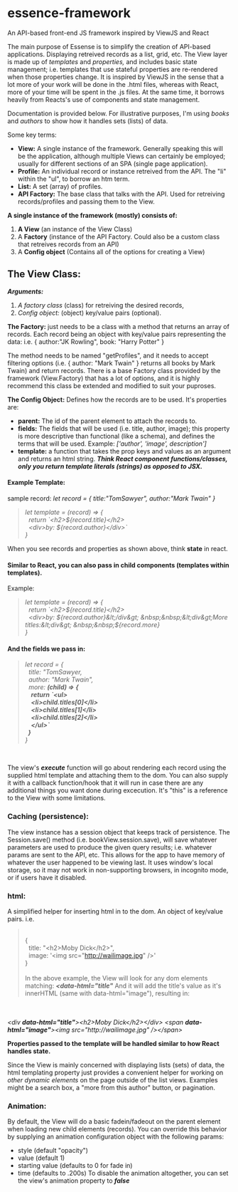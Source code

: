 # essence-framework
An API-based front-end JS framework inspired by ViewJS and React

The main purpose of Essense is to simplify the creation of API-based applications. Displaying retreived records as a list, grid, etc. The View layer is made up of *templates* and *properties,* and includes basic state management; i.e. templates that use stateful properties are re-rendered when those properties change. It is inspired by ViewJS in the sense that a lot more of your work will be done in the .html files, whereas with React, more of your time will be spent in the .js files. At the same time, it borrows heavily from Reacts's use of components and state management.

Documentation is provided below. For illustrative purposes, I'm using *books* and *authors* to show how it handles sets (lists) of data.

Some key terms:

- <strong>View:</strong> A single instance of the framework. Generally speaking this will be the application, although multiple Views can certainly be employed; usually for different sections of an SPA (single page application).
- <strong>Profile:</strong> An individual record or instance retreived from the API. The "li" within the "ul", to borrow an htm term. 
- <strong>List:</strong> A set (array) of profiles.
- <strong>API Factory:</strong> The base class that talks with the API. Used for retreiving records/profiles and passing them to the View. 

**A single instance of the framework (mostly) consists of:**
1) **A View** (an instance of the View Class)
2) A **Factory** (instance of the API Factory. Could also be a custom class that retreives records from an API)
3) A **Config object** (Contains all of the options for creating a View)


## The View Class: 
***Arguments:*** 
1. *A factory class* (class) for retreiving the desired records,
2. *Config object:* (object) key/value pairs (optional). 

**The Factory:** just needs to be a class with a method that returns an array of records. Each record being an object with key/value pairs representing the data: i.e. { author:"JK Rowling", book: "Harry Potter" } 

The method needs to be named "getProfiles", and it needs to accept filtering options (i.e. { author: "Mark Twain" } returns all books by Mark Twain) and return records. There is a base Factory class provided by the framework (View.Factory) that has a lot of options, and it is highly recommend this class be extended and modified to suit your puproses.

**The Config Object:** Defines how the records are to be used. It's properties are:

  - <strong>parent:</strong> The id of the parent element to attach the records to.
  - <strong>fields:</strong> The fields that will be used (i.e. title, author, image); this property is more descriptive than functional (like a schema), and defines the terms that will be used. Example: <i>['author', 'image', description']</i>
  - <strong>template:</strong> a function that takes the prop keys and values as an argument and returns an html string. ***Think React component functions/classes, only you return template literals (strings) as opposed to JSX.***

#### Example Template:

sample record: *let record = { title:"TomSawyer", author:"Mark Twain" }*  
  
  
> <i>let template = (record) => {  
    &nbsp;&nbsp;return \`&lt;h2&gt;${record.title}&lt;/h2&gt;  
    &nbsp;&nbsp;&lt;div&gt;by: ${record.author}&lt;/div&gt;\`  
}  
</i>

When you see records and properties as shown above, think **state** in react.

#### Similar to React, you can also pass in child components (templates within templates).

Example:  

> <i>let template = (record) => {  
    &nbsp;&nbsp;return \`&lt;h2&gt;${record.title}&lt;/h2&gt;  
    &nbsp;&nbsp;&lt;div&gt;by: ${record.author}&lt;/div&gt;  
    &nbsp;&nbsp;&lt;div&gt;More titles:&lt;div&gt;  
    &nbsp;&nbsp;${record.more}  
}  
</i>  

  #### And the fields we pass in:  
  > <i>let record = {  
     &nbsp;&nbsp;title: "TomSawyer,   
     &nbsp;&nbsp;author: "Mark Twain",    
     &nbsp;&nbsp;more: <strong>(child) => {  
       &nbsp;&nbsp;&nbsp;&nbsp;return \`\<ul\>  
         &nbsp;&nbsp;&nbsp;&nbsp;\<li\>child.titles[0]\</li\>  
         &nbsp;&nbsp;&nbsp;&nbsp;\<li\>child.titles[1]\</li\>  
         &nbsp;&nbsp;&nbsp;&nbsp;\<li\>child.titles[2]\</li\>  
       &nbsp;&nbsp;&nbsp;&nbsp;\</ul\>\`  
     &nbsp;&nbsp;}</strong>  
   }</i>  
  <br />
 
The view's ***execute*** function will go about rendering each record using the supplied html template and attaching them to the dom. You can also supply it with a callback function/hook that it will run in case there are any additional things you want done during excecution. It's "this" is a reference to the View with some limitations.

### Caching (persistence): 
The view instance has a session object that keeps track of persistence. The Session.save() method (i.e. bookView.session.save), will save whatever parameters are used to produce the given query results; i.e. whatever params are sent to the API, etc. This allows for the app to have memory of whatever the user happened to be viewing last. It uses window's local storage, so it may not work in non-supporting browsers, in incognito mode, or if users have it disabled.

### html:
A simplified helper for inserting html in to the dom. An object of key/value pairs. i.e. 
> <br />{ 
<br />&nbsp;&nbsp;title: "&lt;h2&gt;Moby Dick&lt;/h2&gt;", 
<br />&nbsp;&nbsp;image: '&lt;img src="http://wailimage.jpg" /&gt;'
<br />}
<br /><br />In the above example, the View will look for any dom elements matching: ***<data-html="title"***
And it will add the title's value as it's innerHTML (same with data-html="image"), resulting in:
<br />
<br /><i>&lt;div <strong>data-html="title"</strong>&gt;&lt;h2&gt;Moby Dick&lt;/h2&gt;&lt;/div&gt;</i>  
<i>&lt;span <strong>data-html="image"</strong>&gt;&lt;img src="http://wailimage.jpg" /&gt;&lt;/span&gt;</i>  

**Properties passed to the template will be handled similar to how React handles state.**

Since the View is mainly concerned with displaying lists (sets) of data, the html templating property just provides a convenient helper for working on *other dynamic elements* on the page outside of the list views. Examples might be a search box, a "more from this author" button, or pagination.

### Animation: 
By default, the View will do a basic fadein/fadeout on the parent element when loading new child elements (records). You can override this behavior by supplying an animation configuration object with the following params: 
- style (default "opacity")
- value (default 1)
- starting value (defaults to 0 for fade in)
- time (defaults to .200s)
To disable the animation altogether, you can set the view's animation property to ***false***

